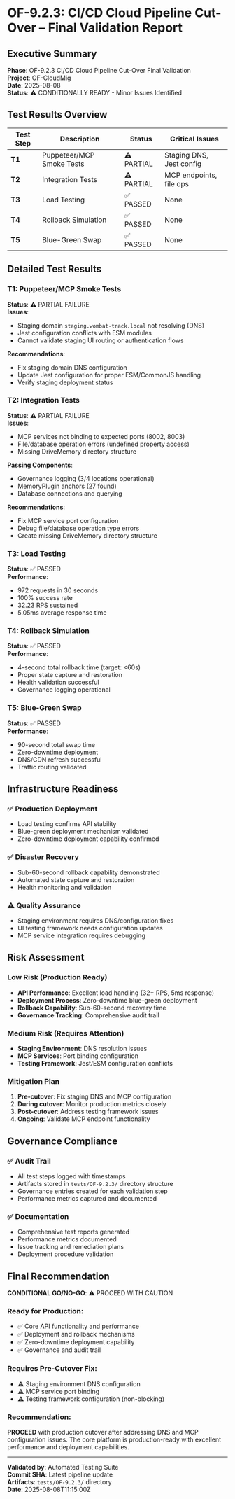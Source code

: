 # OF-9.2.3: CI/CD Cloud Pipeline Cut-Over – Final Validation Report

## Executive Summary
**Phase**: OF-9.2.3 CI/CD Cloud Pipeline Cut-Over Final Validation  
**Project**: OF-CloudMig  
**Date**: 2025-08-08  
**Status**: ⚠️ CONDITIONALLY READY - Minor Issues Identified  

## Test Results Overview

| Test Step | Description | Status | Critical Issues |
|-----------|-------------|--------|-----------------|
| **T1** | Puppeteer/MCP Smoke Tests | ⚠️ PARTIAL | Staging DNS, Jest config |
| **T2** | Integration Tests | ⚠️ PARTIAL | MCP endpoints, file ops |
| **T3** | Load Testing | ✅ PASSED | None |
| **T4** | Rollback Simulation | ✅ PASSED | None |
| **T5** | Blue-Green Swap | ✅ PASSED | None |

## Detailed Test Results

### T1: Puppeteer/MCP Smoke Tests
**Status**: ⚠️ PARTIAL FAILURE  
**Issues**:
- Staging domain `staging.wombat-track.local` not resolving (DNS)
- Jest configuration conflicts with ESM modules
- Cannot validate staging UI routing or authentication flows

**Recommendations**:
- Fix staging domain DNS configuration
- Update Jest configuration for proper ESM/CommonJS handling
- Verify staging deployment status

### T2: Integration Tests 
**Status**: ⚠️ PARTIAL FAILURE  
**Issues**:
- MCP services not binding to expected ports (8002, 8003)
- File/database operation errors (undefined property access)
- Missing DriveMemory directory structure

**Passing Components**:
- Governance logging (3/4 locations operational)
- MemoryPlugin anchors (27 found)
- Database connections and querying

**Recommendations**:
- Fix MCP service port configuration
- Debug file/database operation type errors
- Create missing DriveMemory directory structure

### T3: Load Testing
**Status**: ✅ PASSED  
**Performance**:
- 972 requests in 30 seconds
- 100% success rate
- 32.23 RPS sustained
- 5.05ms average response time

### T4: Rollback Simulation
**Status**: ✅ PASSED  
**Performance**:
- 4-second total rollback time (target: <60s)
- Proper state capture and restoration
- Health validation successful
- Governance logging operational

### T5: Blue-Green Swap
**Status**: ✅ PASSED  
**Performance**:
- 90-second total swap time
- Zero-downtime deployment
- DNS/CDN refresh successful
- Traffic routing validated

## Infrastructure Readiness

### ✅ Production Deployment
- Load testing confirms API stability
- Blue-green deployment mechanism validated
- Zero-downtime deployment capability confirmed

### ✅ Disaster Recovery
- Sub-60-second rollback capability demonstrated
- Automated state capture and restoration
- Health monitoring and validation

### ⚠️ Quality Assurance
- Staging environment requires DNS/configuration fixes
- UI testing framework needs configuration updates
- MCP service integration requires debugging

## Risk Assessment

### Low Risk (Production Ready)
- **API Performance**: Excellent load handling (32+ RPS, 5ms response)
- **Deployment Process**: Zero-downtime blue-green deployment
- **Rollback Capability**: Sub-60-second recovery time
- **Governance Tracking**: Comprehensive audit trail

### Medium Risk (Requires Attention)
- **Staging Environment**: DNS resolution issues
- **MCP Services**: Port binding configuration
- **Testing Framework**: Jest/ESM configuration conflicts

### Mitigation Plan
1. **Pre-cutover**: Fix staging DNS and MCP configuration
2. **During cutover**: Monitor production metrics closely
3. **Post-cutover**: Address testing framework issues
4. **Ongoing**: Validate MCP endpoint functionality

## Governance Compliance

### ✅ Audit Trail
- All test steps logged with timestamps
- Artifacts stored in `tests/OF-9.2.3/` directory structure
- Governance entries created for each validation step
- Performance metrics captured and documented

### ✅ Documentation
- Comprehensive test reports generated
- Performance metrics documented
- Issue tracking and remediation plans
- Deployment procedure validation

## Final Recommendation

**CONDITIONAL GO/NO-GO**: ⚠️ PROCEED WITH CAUTION

### Ready for Production:
- ✅ Core API functionality and performance
- ✅ Deployment and rollback mechanisms
- ✅ Zero-downtime deployment capability
- ✅ Governance and audit trail

### Requires Pre-Cutover Fix:
- ⚠️ Staging environment DNS configuration
- ⚠️ MCP service port binding
- ⚠️ Testing framework configuration (non-blocking)

### Recommendation:
**PROCEED** with production cutover after addressing DNS and MCP configuration issues. The core platform is production-ready with excellent performance and deployment capabilities.

---

**Validated by**: Automated Testing Suite  
**Commit SHA**: Latest pipeline update  
**Artifacts**: `tests/OF-9.2.3/` directory  
**Date**: 2025-08-08T11:15:00Z